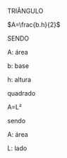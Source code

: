 TRIÂNGULO 

$A=\frac{b.h}{2}$

SENDO 


A: área


b: base


h: altura





quadrado


A=L²


sendo


A: área



L: lado
